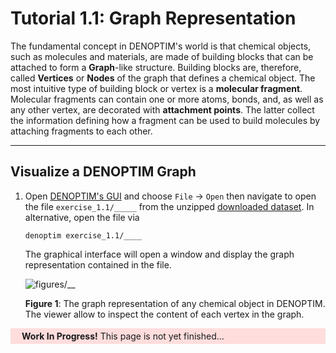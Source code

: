 # Tutorial 1.1: Graph Representation
The fundamental concept in DENOPTIM's world is that chemical objects, such as molecules and materials, are made of building blocks that can be attached to form a **Graph**-like structure. Building blocks are, therefore, called **Vertices** or **Nodes** of the graph that defines a chemical object. The most intuitive type of building block or vertex is a **molecular fragment**. Molecular fragments can contain one or more atoms, bonds, and, as well as any other vertex, are decorated with **attachment points**. The latter collect the information defining how a fragment can be used to build molecules by attaching fragments to each other.

---
## Visualize a DENOPTIM Graph

1. Open [DENOPTIM's GUI](header-gui) and choose `File` -> `Open` then navigate to open the file `exercise_1.1/_____` from the unzipped [downloaded dataset](header-dataset). In alternative, open the file via
	```
	denoptim exercise_1.1/____
	```
	The graphical interface will open a window and display the graph representation contained in the file.

	![figures/__](figures/__)

	**Figure 1**: The graph representation of any chemical object in DENOPTIM. The viewer allow to inspect the content of each vertex in the graph.


<div style="background-color: #ffdddd; border-left: 6px solid #ffdddd; margin-bottom: 15px; padding: 4px 12px;"> <b>Work In Progress!</b> This page is not yet finished...
</div>
